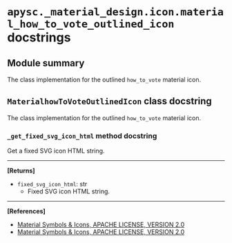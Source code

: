 # `apysc._material_design.icon.material_how_to_vote_outlined_icon` docstrings

## Module summary

The class implementation for the outlined `how_to_vote` material icon.

## `MaterialhowToVoteOutlinedIcon` class docstring

The class implementation for the outlined `how_to_vote` material icon.

### `_get_fixed_svg_icon_html` method docstring

Get a fixed SVG icon HTML string.<hr>

**[Returns]**

- `fixed_svg_icon_html`: str
  - Fixed SVG icon HTML string.

<hr>

**[References]**

- [Material Symbols & Icons, APACHE LICENSE, VERSION 2.0](https://fonts.google.com/icons?icon.size=24&icon.color=%23e8eaed)
- [Material Symbols & Icons, APACHE LICENSE, VERSION 2.0](https://www.apache.org/licenses/LICENSE-2.0.html)